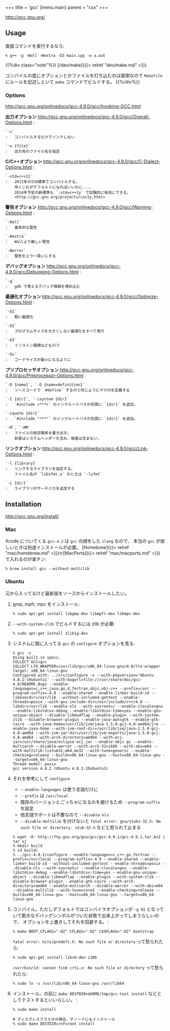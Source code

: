 +++
title = 'gcc'
[menu.main]
  parent = "cxx"
+++

[<http://gcc.gnu.org/>](http://gcc.gnu.org/)

## Usage

直接コマンドを実行するなら:

    % g++ -g -Wall -Wextra -O3 main.cpp -o a.out

{{%div class="note"%}}
[/dev/make]({{< relref "dev/make.md" >}})

コンパイルの度にオプションとかファイルを打ち込むのは面倒なので
`Makefile` にルールを記述しといて `make` コマンドでビルドする。
{{%/div%}}

### Options

<http://gcc.gnu.org/onlinedocs/gcc-4.9.0/gcc/Invoking-GCC.html>

**出力オプション** <http://gcc.gnu.org/onlinedocs/gcc-4.9.0/gcc/Overall-Options.html>
:   

    `-c`
    :   コンパイルするだけでリンクしない

    `-o {file}`
    :   出力先のファイル名を指定

**C/C++オプション** <http://gcc.gnu.org/onlinedocs/gcc-4.9.0/gcc/C-Dialect-Options.html>
:   

    `-std=c++11`
    :   2011年のISO標準でコンパイルする。
        早くこれがデフォルトになればいいのに...。
        2014年予定の新標準も `-std=c++1y` で試験的に有効にできる。
        <http://gcc.gnu.org/projects/cxx1y.html>

**警告オプション** <http://gcc.gnu.org/onlinedocs/gcc-4.9.0/gcc/Warning-Options.html>
:   

    `-Wall`
    :   基本的な警告

    `-Wextra`
    :   Wallより厳しい警告

    `-Werror`
    :   警告をエラー扱いにする

**デバッグオプション** <http://gcc.gnu.org/onlinedocs/gcc-4.9.0/gcc/Debugging-Options.html>
:   

    `-g`
    :   gdb で使えるデバッグ情報を埋め込む

**最適化オプション** <http://gcc.gnu.org/onlinedocs/gcc-4.9.0/gcc/Optimize-Options.html>
:   

    `-O1`
    :   軽い最適化

    `-O2`
    :   プログラムサイズを大きくしない最適化をすべて実行

    `-O3`
    :   インライン展開なども行う

    `-Os`
    :   コードサイズが最小になるように

**プリプロセッサオプション** <http://gcc.gnu.org/onlinedocs/gcc-4.9.0/gcc/Preprocessor-Options.html>
:   

    `-D {name}`, `-D {name=definition}`
    :   ソースコードで `#define` するのと同じようにマクロを定義する

    `-I {dir}`, `-isystem {dir}`
    :   `#include <***>` のインクルードパスの先頭に `{dir}` を追加。

    `-iquote {dir}`
    :   `#include "***"` のインクルードパスの先頭に `{dir}` を追加。

    `-M`, `-MM`
    :   ファイルの依存関係を書き出す。
        前者はシステムヘッダーを含み、後者は含まない。

**リンクオプション** <http://gcc.gnu.org/onlinedocs/gcc-4.9.0/gcc/Link-Options.html>
:   

    `-l {library}`
    :   リンクするライブラリを指定する。
        ファイル名が `libsfmt.a` のときは `-lsfmt`

    `-L {dir}`
    :   ライブラリのサーチパスを追加する

## Installation

<http://gcc.gnu.org/install/>

### Mac

Xcode についてくる `gcc-4.2` は
`gcc` の顔をした `clang` なので、
本当の `gcc` が欲しいときは別途インストールが必要。
[Homebrew]({{< relref "mac/homebrew.md" >}})` か `[MacPorts]({{< relref "mac/macports.md" >}}) で入れるのが楽チン:

    % brew install gcc --without-multilib

### Ubuntu

元から入ってるけど最新版をソースからインストールしたい。

1.  gmp, mpfr, mpc をインストール:

        % sudo apt-get install libgmp-dev libmpfr-dev libmpc-dev

2.  `--with-system-zlib` でビルドするには zlib が必要:

        % sudo apt-get install zlib1g-dev

3.  システムに既に入ってる `gcc` の `configure` オプションを見る:

        % gcc -v
        Using built-in specs.
        COLLECT_GCC=gcc
        COLLECT_LTO_WRAPPER=/usr/lib/gcc/x86_64-linux-gnu/4.8/lto-wrapper
        Target: x86_64-linux-gnu
        Configured with: ../src/configure -v --with-pkgversion='Ubuntu 4.8.2-19ubuntu1' --with-bugurl=file:///usr/share/doc/gcc-4.8/README.Bugs --enable-languages=c,c++,java,go,d,fortran,objc,obj-c++ --prefix=/usr --program-suffix=-4.8 --enable-shared --enable-linker-build-id --libexecdir=/usr/lib --without-included-gettext --enable-threads=posix --with-gxx-include-dir=/usr/include/c++/4.8 --libdir=/usr/lib --enable-nls --with-sysroot=/ --enable-clocale=gnu --enable-libstdcxx-debug --enable-libstdcxx-time=yes --enable-gnu-unique-object --disable-libmudflap --enable-plugin --with-system-zlib --disable-browser-plugin --enable-java-awt=gtk --enable-gtk-cairo --with-java-home=/usr/lib/jvm/java-1.5.0-gcj-4.8-amd64/jre --enable-java-home --with-jvm-root-dir=/usr/lib/jvm/java-1.5.0-gcj-4.8-amd64 --with-jvm-jar-dir=/usr/lib/jvm-exports/java-1.5.0-gcj-4.8-amd64 --with-arch-directory=amd64 --with-ecj-jar=/usr/share/java/eclipse-ecj.jar --enable-objc-gc --enable-multiarch --disable-werror --with-arch-32=i686 --with-abi=m64 --with-multilib-list=m32,m64,mx32 --with-tune=generic --enable-checking=release --build=x86_64-linux-gnu --host=x86_64-linux-gnu --target=x86_64-linux-gnu
        Thread model: posix
        gcc version 4.8.2 (Ubuntu 4.8.2-19ubuntu1)

4.  それを参考にして `configure`

    -   `--enable-languages` は使う言語だけに
    -   `--prefix` は `/usr/local`
    -   既存のバージョンとごっちゃになるのを避けるため
        `--program-suffix` を設定
    -   他言語サポートは不要なので `--disable-nls`
    -   `--disable-multilib` を付けないと
        `fatal error: gnu/stubs-32.h: No such file or directory. stub-32.h`
        などと怒られて止まる

    <!-- -->

        % wget -O- http://ftp.gnu.org/gnu/gcc/gcc-4.9.1/gcc-4.9.1.tar.bz2 | tar xj
        % mkdir build
        % cd build/
        % ../gcc-4.9.1/configure --enable-languages=c,c++,go,fortran --prefix=/usr/local --program-suffix=-4.9 --enable-shared --enable-linker-build-id --without-included-gettext --enable-threads=posix --disable-nls --with-sysroot=/ --enable-clocale=gnu --enable-libstdcxx-debug --enable-libstdcxx-time=yes --enable-gnu-unique-object --disable-libmudflap --enable-plugin --with-system-zlib --disable-browser-plugin --enable-gtk-cairo --with-arch-directory=amd64 --enable-multiarch --disable-werror --with-abi=m64 --disable-multilib --with-tune=core2 --enable-checking=release --build=x86_64-linux-gnu --host=x86_64-linux-gnu --target=x86_64-linux-gnu

5.  コンパイル。ただしデフォルトではコンパイラオプションが `-g O2`
    となっていて膨大なデバッグシンボルがついた状態で出来上がってしまうらしいので、
    オプションを上書きしてそれを回避する。:

        % make BOOT_CFLAGS="-O2" CFLAGS="-O2" CXXFLAGS="-O2" bootstrap

    `fatal error: bits/predefs.h: No such file or directory`
    って怒られたら:

        % sudo apt-get install libc6-dev-i386

    `/usr/bin/ld: cannot find crti.o: No such file or directory`
    って怒られたら:

        % sudo ln -s /usr/lib/x86_64-linux-gnu /usr/lib64

6.  インストール。の前に `make DESTDIR=$HOME/tmp/gcc-test install`
    などとしてテストするといいらしい。 :

        % sudo make install

        # ディスクレスクラスタの場合、子ノードにもインストール
        % sudo make DESTDIR=/nfsroot install

